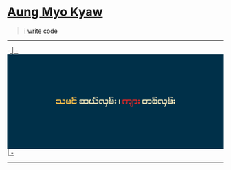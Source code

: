# [Aung Myo Kyaw](https://www.aungmyokyaw.com)

> [i](https://aungmyokyaw.com) [write](https://blog.aungmyokyaw.com) [code](https://github.com/AungMyoKyaw)

---

-<a href="https://aungmyokyaw.com" target="_blank">
| - <img src="assets/cover.svg" align="center">
| -</a>

---
